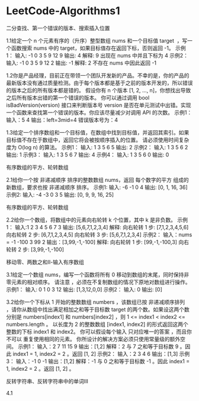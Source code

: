 # LeetCode-Algorithms1
二分查找、第一个错误的版本、搜索插入位置

1.1给定一个 n 个元素有序的（升序）整型数组 nums 和一个目标值 target  ，写一个函数搜索 nums 中的 target，如果目标值存在返回下标，否则返回 -1。
示例1：
输入: -1 0 3 5 9 12
9
输出: 4
解释: 9 出现在 nums 中并且下标为 4
示例2：
输入: -1 0 3 5 9 12
2
输出: -1
解释: 2 不存在 nums 中因此返回 -1

1.2你是产品经理，目前正在带领一个团队开发新的产品。不幸的是，你的产品的最新版本没有通过质量检测。由于每个版本都是基于之前的版本开发的，所以错误的版本之后的所有版本都是错的。
假设你有 n 个版本 [1, 2, ..., n]，你想找出导致之后所有版本出错的第一个错误的版本。
你可以通过调用 bool isBadVersion(version) 接口来判断版本号 version 是否在单元测试中出错。实现一个函数来查找第一个错误的版本。你应该尽量减少对调用 API 的次数。
示例1：
输入：5
4
输出：left=3mid=4
错误版本号为：4

1.3给定一个排序数组和一个目标值，在数组中找到目标值，并返回其索引。如果目标值不存在于数组中，返回它将会被按顺序插入的位置。
请必须使用时间复杂度为 O(log n) 的算法。
示例1：
输入: 1 3 5 6
5
输出: 2
示例2：
输入: 1 3 5 6
2
输出: 1
示例3：
输入: 1 3 5 6
7
输出: 4
示例4：
输入: 1 3 5 6
0
输出: 0

有序数组的平方、轮转数组

2.1给你一个按 非递减顺序 排序的整数数组 nums，返回 每个数字的平方 组成的新数组，要求也按 非递减顺序 排序。
示例1: 
输入: -6 -1 0 4
输出: [0, 1, 16, 36]
示例2: 
输入: -4 -3 0 3 5
输出: [0, 9, 9, 16, 25]

有序数组的平方、轮转数组

2.2给你一个数组，将数组中的元素向右轮转 k 个位置，其中 k 是非负数。
示例1：
输入:1 2 3 4 5 6 7
3
输出: [5,6,7,1,2,3,4]
解释:
向右轮转 1 步: [7,1,2,3,4,5,6]
向右轮转 2 步: [6,7,1,2,3,4,5]
向右轮转 3 步: [5,6,7,1,2,3,4]
示例2：
输入：nums = -1 -100 3 99
2
输出：[3,99,-1,-100]
解释: 
向右轮转 1 步: [99,-1,-100,3]
向右轮转 2 步: [3,99,-1,-100]

移动零、两数之和Ⅱ-输入有序数组

3.1给定一个数组 nums，编写一个函数将所有 0 移动到数组的末尾，同时保持非零元素的相对顺序。
请注意 ，必须在不复制数组的情况下原地对数组进行操作。
示例1：
输入: 0 1 0 3 12
输出: [1,3,12,0,0]
示例2：
输入: 0
输出: [0]

3.2给你一个下标从 1 开始的整数数组 numbers ，该数组已按 非递减顺序排列  ，请你从数组中找出满足相加之和等于目标数 target 的两个数。如果设这两个数分别是 numbers[index1] 和 numbers[index2] ，则 1 <= index1 < index2 <= numbers.length 。
以长度为 2 的整数数组 [index1, index2] 的形式返回这两个整数的下标 index1 和 index2。
你可以假设每个输入 只对应唯一的答案 ，而且你 不可以 重复使用相同的元素。
你所设计的解决方案必须只使用常量级的额外空间。
示例1：
输入：2 7 11 15
9
输出：[1,2]
解释：2 与 7 之和等于目标数 9 。因此 index1 = 1, index2 = 2 。返回 [1, 2] 
示例2：
输入：2 3 4
6
输出：[1,3]
示例3：
输入：-1 0
-1
输出：[1,2]
解释：-1 与 0 之和等于目标数 -1 。因此 index1 = 1, index2 = 2 。返回 [1, 2] 。

反转字符串、反转字符串中的单词Ⅲ

4.1
